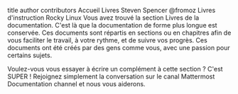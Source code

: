 title	author	contributors
Accueil Livres
Steven Spencer
@fromoz
Livres d'instruction Rocky Linux
Vous avez trouvé la section Livres de la documentation. C'est là que la documentation de forme plus longue est conservée. Ces documents sont répartis en sections ou en chapitres afin de vous faciliter le travail, à votre rythme, et de suivre vos progrès. Ces documents ont été créés par des gens comme vous, avec une passion pour certains sujets.

Voulez-vous vous essayer à écrire un complément à cette section ? C'est SUPER ! Rejoignez simplement la conversation sur le canal Mattermost Documentation channel et nous vous aiderons.

